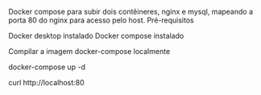Docker compose para subir dois contêineres, nginx e mysql, mapeando a porta 80 do nginx para acesso pelo host.
Pré-requisitos

Docker desktop instalado
Docker compose instalado

Compilar a imagem docker-compose localmente

docker-compose up -d

curl http://localhost:80
